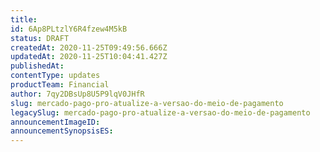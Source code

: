 ```yaml
---
title: 
id: 6Ap8PLtzlY6R4fzew4M5kB
status: DRAFT
createdAt: 2020-11-25T09:49:56.666Z
updatedAt: 2020-11-25T10:04:41.427Z
publishedAt: 
contentType: updates
productTeam: Financial
author: 7qy2DBsUp8U5P9lqV0JHfR
slug: mercado-pago-pro-atualize-a-versao-do-meio-de-pagamento
legacySlug: mercado-pago-pro-atualize-a-versao-do-meio-de-pagamento
announcementImageID: 
announcementSynopsisES: 
---
```



